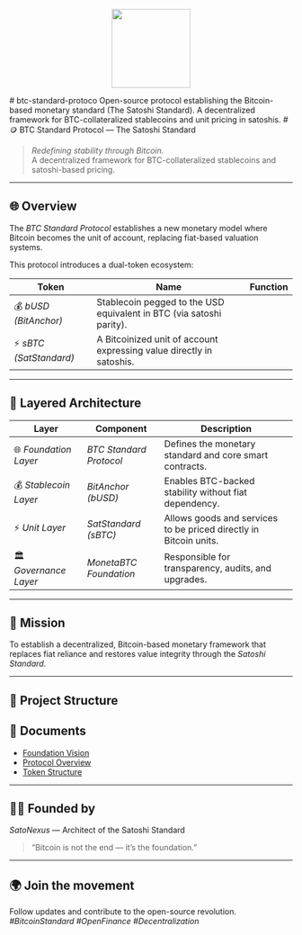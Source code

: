 <p align="center">
  <img src="assets/SatoNexus_Profile_Logo.jpg" width="140">
</p>
# btc-standard-protoco
Open-source protocol establishing the Bitcoin-based monetary standard (The Satoshi Standard). A decentralized framework for BTC-collateralized stablecoins and unit pricing in satoshis.
# 🪙 BTC Standard Protocol — The Satoshi Standard

> *Redefining stability through Bitcoin.*  
> A decentralized framework for BTC-collateralized stablecoins and satoshi-based pricing.  

---

## 🌐 Overview
The *BTC Standard Protocol* establishes a new monetary model where Bitcoin becomes the unit of account, replacing fiat-based valuation systems.

This protocol introduces a dual-token ecosystem:

| Token | Name | Function |
|-------|------|-----------|
| 💰 *bUSD (BitAnchor)* | Stablecoin pegged to the USD equivalent in BTC (via satoshi parity). |
| ⚡ *sBTC (SatStandard)* | A Bitcoinized unit of account expressing value directly in satoshis. |

---

## 🧱 Layered Architecture
| Layer | Component | Description |
|-------|------------|-------------|
| 🌐 *Foundation Layer* | *BTC Standard Protocol* | Defines the monetary standard and core smart contracts. |
| 💰 *Stablecoin Layer* | *BitAnchor (bUSD)* | Enables BTC-backed stability without fiat dependency. |
| ⚡ *Unit Layer* | *SatStandard (sBTC)* | Allows goods and services to be priced directly in Bitcoin units. |
| 🏛 *Governance Layer* | *MonetaBTC Foundation* | Responsible for transparency, audits, and upgrades. |

---

## 🧭 Mission
To establish a decentralized, Bitcoin-based monetary framework that replaces fiat reliance and restores value integrity through the *Satoshi Standard*.

---

## 📂 Project Structure
## 📄 Documents
- [Foundation Vision](foundation/BTC_Standard_Foundation_Vision.txt)
- [Protocol Overview](docs/overview.txt)
- [Token Structure](tokenomics/token_structure.txt)

---

## 🧑‍💻 Founded by
*SatoNexus* — Architect of the Satoshi Standard  
> “Bitcoin is not the end — it’s the foundation.”  

---

## 🌍 Join the movement
Follow updates and contribute to the open-source revolution.  
*#BitcoinStandard #OpenFinance #Decentralization*
